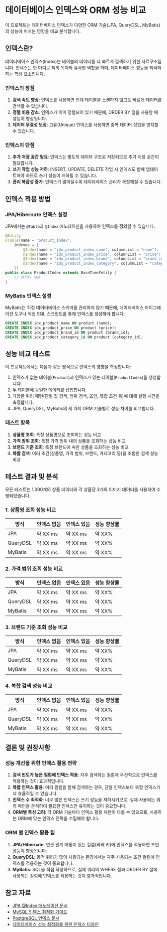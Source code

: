 # 데이터베이스 인덱스와 ORM 성능 비교

이 프로젝트는 데이터베이스 인덱스가 다양한 ORM 기술(JPA, QueryDSL, MyBatis)의 성능에 미치는 영향을 비교 분석합니다.

## 인덱스란?

데이터베이스 인덱스(Index)는 테이블의 데이터를 더 빠르게 검색하기 위한 자료구조입니다. 인덱스는 한 마디로 책의 목차와 유사한 역할을 하며, 데이터베이스 성능을 최적화하는 핵심 요소입니다.

### 인덱스의 장점

1. **검색 속도 향상**: 인덱스를 사용하면 전체 테이블을 스캔하지 않고도 빠르게 데이터를 검색할 수 있습니다.
2. **정렬 비용 감소**: 인덱스가 이미 정렬되어 있기 때문에, ORDER BY 절을 사용할 때 성능이 향상됩니다.
3. **데이터 무결성 보장**: 고유(Unique) 인덱스를 사용하면 중복 데이터 삽입을 방지할 수 있습니다.

### 인덱스의 단점

1. **추가 저장 공간 필요**: 인덱스는 별도의 데이터 구조로 저장되므로 추가 저장 공간이 필요합니다.
2. **쓰기 작업 성능 저하**: INSERT, UPDATE, DELETE 작업 시 인덱스도 함께 업데이트해야 하므로 쓰기 성능이 저하될 수 있습니다.
3. **관리 복잡성 증가**: 인덱스가 많아질수록 데이터베이스 관리가 복잡해질 수 있습니다.

## 인덱스 적용 방법

### JPA/Hibernate 인덱스 설정

JPA에서는 `@Table`과 `@Index` 애노테이션을 사용하여 인덱스를 정의할 수 있습니다.

```java
@Entity
@Table(name = "product_index", 
    indexes = {
        @Index(name = "idx_product_index_name", columnList = "name"),
        @Index(name = "idx_product_index_price", columnList = "price"),
        @Index(name = "idx_product_index_brand", columnList = "brand_id"),
        @Index(name = "idx_product_index_category", columnList = "category_id")
    })
public class ProductIndex extends BaseTimeEntity {
    // 엔티티 내용
}
```

### MyBatis 인덱스 설정

MyBatis는 직접 데이터베이스 스키마를 관리하지 않기 때문에, 데이터베이스 마이그레이션 도구나 직접 SQL 스크립트를 통해 인덱스를 생성해야 합니다.

```sql
CREATE INDEX idx_product_name ON product (name);
CREATE INDEX idx_product_price ON product (price);
CREATE INDEX idx_product_brand_id ON product (brand_id);
CREATE INDEX idx_product_category_id ON product (category_id);
```

## 성능 비교 테스트

이 프로젝트에서는 다음과 같은 방식으로 인덱스의 영향을 측정합니다:

1. 인덱스가 없는 테이블(`Product`)과 인덱스가 있는 테이블(`ProductIndex`)을 생성합니다.
2. 두 테이블에 동일한 데이터를 삽입합니다.
3. 다양한 쿼리 패턴(단일 값 검색, 범위 검색, 조인, 복합 조건 등)에 대해 실행 시간을 측정합니다.
4. JPA, QueryDSL, MyBatis의 세 가지 ORM 기술별로 성능 차이를 비교합니다.

### 테스트 항목

1. **상품명 조회**: 특정 상품명으로 조회하는 성능 비교
2. **가격 범위 조회**: 특정 가격 범위 내의 상품을 조회하는 성능 비교
3. **브랜드 기준 조회**: 특정 브랜드에 속한 상품을 조회하는 성능 비교
4. **복합 검색**: 여러 조건(상품명, 가격 범위, 브랜드, 카테고리 등)을 조합한 검색 성능 비교

## 테스트 결과 및 분석

모든 테스트는 1,000개의 상품 데이터와 각 상품당 3개의 이미지 데이터를 사용하여 수행되었습니다.

### 1. 상품명 조회 성능 비교

| 방식 | 인덱스 없음 | 인덱스 있음 | 성능 향상률 |
|------|------------|------------|------------|
| JPA  | 약 XX ms   | 약 XX ms   | 약 XX%     |
| QueryDSL | 약 XX ms | 약 XX ms | 약 XX%     |
| MyBatis | 약 XX ms | 약 XX ms | 약 XX%      |

### 2. 가격 범위 조회 성능 비교

| 방식 | 인덱스 없음 | 인덱스 있음 | 성능 향상률 |
|------|------------|------------|------------|
| JPA  | 약 XX ms   | 약 XX ms   | 약 XX%     |
| QueryDSL | 약 XX ms | 약 XX ms | 약 XX%     |
| MyBatis | 약 XX ms | 약 XX ms | 약 XX%      |

### 3. 브랜드 기준 조회 성능 비교

| 방식 | 인덱스 없음 | 인덱스 있음 | 성능 향상률 |
|------|------------|------------|------------|
| JPA  | 약 XX ms   | 약 XX ms   | 약 XX%     |
| QueryDSL | 약 XX ms | 약 XX ms | 약 XX%     |
| MyBatis | 약 XX ms | 약 XX ms | 약 XX%      |

### 4. 복합 검색 성능 비교

| 방식 | 인덱스 없음 | 인덱스 있음 | 성능 향상률 |
|------|------------|------------|------------|
| JPA  | 약 XX ms   | 약 XX ms   | 약 XX%     |
| QueryDSL | 약 XX ms | 약 XX ms | 약 XX%     |
| MyBatis | 약 XX ms | 약 XX ms | 약 XX%      |

## 결론 및 권장사항

### 성능 개선을 위한 인덱스 활용 전략

1. **검색 빈도가 높은 컬럼에 인덱스 적용**: 자주 검색되는 컬럼에 우선적으로 인덱스를 적용하는 것이 효과적입니다.
2. **복합 인덱스 활용**: 여러 컬럼을 함께 검색하는 경우, 단일 인덱스보다 복합 인덱스가 더 효율적일 수 있습니다.
3. **인덱스 수 최적화**: 너무 많은 인덱스는 쓰기 성능을 저하시키므로, 실제 사용되는 쿼리 패턴을 분석하여 필요한 인덱스만 유지하는 것이 중요합니다.
4. **ORM별 특성 고려**: 각 ORM 기술마다 인덱스 활용 패턴이 다를 수 있으므로, 사용하는 ORM에 맞는 인덱스 전략을 수립해야 합니다.

### ORM 별 인덱스 활용 팁

1. **JPA/Hibernate**: 연관 관계 매핑이 있는 컬럼(외래 키)에 인덱스를 적용하면 조인 성능이 향상됩니다.
2. **QueryDSL**: 동적 쿼리가 많이 사용되는 환경에서는 자주 사용되는 조건 컬럼에 인덱스를 적용하는 것이 중요합니다.
3. **MyBatis**: SQL을 직접 작성하므로, 실제 쿼리의 WHERE 절과 ORDER BY 절에 사용되는 컬럼에 인덱스를 적용하는 것이 효과적입니다.

## 참고 자료

- [JPA @Index 애노테이션 문서](https://docs.jboss.org/hibernate/orm/5.4/javadocs/org/hibernate/annotations/Index.html)
- [MySQL 인덱스 최적화 가이드](https://dev.mysql.com/doc/refman/8.0/en/optimization-indexes.html)
- [PostgreSQL 인덱스 문서](https://www.postgresql.org/docs/current/indexes.html)
- [데이터베이스 성능 최적화를 위한 인덱스 디자인](https://use-the-index-luke.com/)